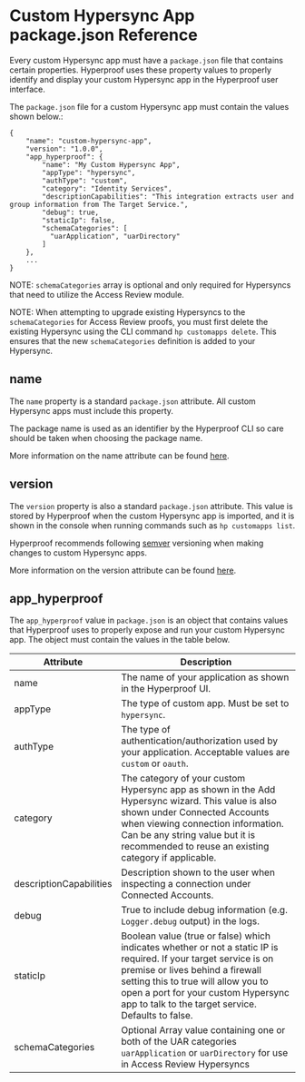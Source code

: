 # Custom Hypersync App package.json Reference

Every custom Hypersync app must have a `package.json` file that contains certain properties. Hyperproof uses these property values to properly identify and display your custom Hypersync app in the Hyperproof user interface.

The `package.json` file for a custom Hypersync app must contain the values shown below.:

```
{
    "name": "custom-hypersync-app",
    "version": "1.0.0",
    "app_hyperproof": {
        "name": "My Custom Hypersync App",
        "appType": "hypersync",
        "authType": "custom",
        "category": "Identity Services",
        "descriptionCapabilities": "This integration extracts user and group information from The Target Service.",
        "debug": true,
        "staticIp": false,
        "schemaCategories": [
          "uarApplication", "uarDirectory"
        ]
    },
    ...
}
```
NOTE: `schemaCategories` array is optional and only required for Hypersyncs that need to utilize the Access Review module.

NOTE: When attempting to upgrade existing Hypersyncs to the `schemaCategories` for Access Review proofs, you must first delete the existing Hypersync using the CLI command `hp customapps delete`. This ensures that the new `schemaCategories` definition is added to your Hypersync.   

## name

The `name` property is a standard `package.json` attribute. All custom Hypersync apps must include this property.

The package name is used as an identifier by the Hyperproof CLI so care should be taken when choosing the package name.

More information on the name attribute can be found [here](https://docs.npmjs.com/cli/v9/configuring-npm/package-json#name).

## version

The `version` property is also a standard `package.json` attribute. This value is stored by Hyperproof when the custom Hypersync app is imported, and it is shown in the console when running commands such as `hp customapps list`.

Hyperproof recommends following [semver](https://semver.org/) versioning when making changes to custom Hypersync apps.

More information on the version attribute can be found [here](https://docs.npmjs.com/cli/v9/configuring-npm/package-json#name).

## app_hyperproof

The `app_hyperproof` value in `package.json` is an object that contains values that Hyperproof uses to properly expose and run your custom Hypersync app. The object must contain the values in the table below.

| Attribute               | Description                                                                                                                                                                                                                                                                              |
| ----------------------- |------------------------------------------------------------------------------------------------------------------------------------------------------------------------------------------------------------------------------------------------------------------------------------------|
| name                    | The name of your application as shown in the Hyperproof UI.                                                                                                                                                                                                                              |
| appType                 | The type of custom app. Must be set to `hypersync`.                                                                                                                                                                                                                                      |
| authType                | The type of authentication/authorization used by your application. Acceptable values are `custom` or `oauth`.                                                                                                                                                                            |
| category                | The category of your custom Hypersync app as shown in the Add Hypersync wizard. This value is also shown under Connected Accounts when viewing connection information. Can be any string value but it is recommended to reuse an existing category if applicable.                        |
| descriptionCapabilities | Description shown to the user when inspecting a connection under Connected Accounts.                                                                                                                                                                                                     |
| debug                   | True to include debug information (e.g. `Logger.debug` output) in the logs.                                                                                                                                                                                                              |
| staticIp                | Boolean value (true or false) which indicates whether or not a static IP is required. If your target service is on premise or lives behind a firewall setting this to true will allow you to open a port for your custom Hypersync app to talk to the target service. Defaults to false. |
| schemaCategories        | Optional Array value containing one or both of the UAR categories `uarApplication` or `uarDirectory` for use in Access Review Hypersyncs                                                                                                                                                 |
